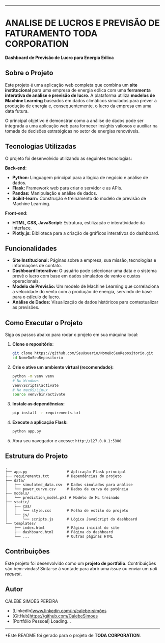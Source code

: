 
-----

# **ANALISE DE LUCROS E PREVISÃO DE FATURAMENTO TODA CORPORATION**

**Dashboard de Previsão de Lucro para Energia Eólica**



## Sobre o Projeto

Este projeto é uma aplicação web completa que combina um **site institucional** para uma empresa de energia eólica com uma **ferramenta interativa de análise e previsão de lucro**. A plataforma utiliza **modelos de Machine Learning** baseados em dados climáticos simulados para prever a produção de energia e, consequentemente, o lucro da empresa em uma data futura.

O principal objetivo é demonstrar como a análise de dados pode ser integrada a uma aplicação web para fornecer insights valiosos e auxiliar na tomada de decisões estratégicas no setor de energias renováveis.

## Tecnologias Utilizadas

O projeto foi desenvolvido utilizando as seguintes tecnologias:

**Back-end:**

  * **Python:** Linguagem principal para a lógica de negócio e análise de dados.
  * **Flask:** Framework web para criar o servidor e as APIs.
  * **Pandas:** Manipulação e análise de dados.
  * **Scikit-learn:** Construção e treinamento do modelo de previsão de Machine Learning.

**Front-end:**

  * **HTML, CSS, JavaScript:** Estrutura, estilização e interatividade da interface.
  * **Plotly.js:** Biblioteca para a criação de gráficos interativos do dashboard.

## Funcionalidades

  * **Site Institucional:** Páginas sobre a empresa, sua missão, tecnologias e informações de contato.
  * **Dashboard Interativo:** O usuário pode selecionar uma data e o sistema prevê o lucro com base em dados simulados de vento e custos operacionais.
  * **Modelo de Previsão:** Um modelo de Machine Learning que correlaciona a velocidade do vento com a produção de energia, servindo de base para o cálculo de lucro.
  * **Análise de Dados:** Visualização de dados históricos para contextualizar as previsões.

## Como Executar o Projeto

Siga os passos abaixo para rodar o projeto em sua máquina local:

1.  **Clone o repositório:**

    ```bash
    git clone https://github.com/SeuUsuario/NomeDoSeuRepositorio.git
    cd NomeDoSeuRepositorio
    ```

2.  **Crie e ative um ambiente virtual (recomendado):**

    ```bash
    python -m venv venv
    # No Windows
    venv\Scripts\activate
    # No macOS/Linux
    source venv/bin/activate
    ```

3.  **Instale as dependências:**

    ```bash
    pip install -r requirements.txt
    ```

4.  **Execute a aplicação Flask:**

    ```bash
    python app.py
    ```

5.  Abra seu navegador e acesse: `http://127.0.0.1:5000`

## Estrutura do Projeto

```
.
├── app.py                  # Aplicação Flask principal
├── requirements.txt        # Dependências do projeto
├── data/
│   ├── simulated_data.csv  # Dados simulados para análise
│   └── power_curve.csv     # Dados da curva de potência
├── models/
│   └── prediction_model.pkl # Modelo de ML treinado
├── static/
│   ├── css/
│   │   └── style.css       # Folha de estilo do projeto
│   └── js/
│       └── scripts.js      # Lógica JavaScript do dashboard
└── templates/
    ├── index.html          # Página inicial do site
    ├── dashboard.html      # Página do dashboard
    └── ...                 # Outras páginas HTML
```

## Contribuições

Este projeto foi desenvolvido como um **projeto de portfólio**. Contribuições são bem-vindas\! Sinta-se à vontade para abrir uma *issue* ou enviar um *pull request*.

## Autor

CALEBE SIMOES PEREIRA

  * [LinkedIn]www.linkedin.com/in/calebe-simões
  * [GitHub]https://github.com/CalebeSimoes
  * [Portfólio Pessoal] Loading...

-----

\*Este README foi gerado para o projeto de **TODA CORPORATION**.

